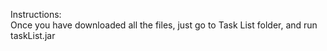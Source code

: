 Instructions:                           
Once you have downloaded all the files, just go to Task List folder, and run taskList.jar
